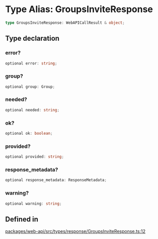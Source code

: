 # Type Alias: GroupsInviteResponse

```ts
type GroupsInviteResponse: WebAPICallResult & object;
```

## Type declaration

### error?

```ts
optional error: string;
```

### group?

```ts
optional group: Group;
```

### needed?

```ts
optional needed: string;
```

### ok?

```ts
optional ok: boolean;
```

### provided?

```ts
optional provided: string;
```

### response\_metadata?

```ts
optional response_metadata: ResponseMetadata;
```

### warning?

```ts
optional warning: string;
```

## Defined in

[packages/web-api/src/types/response/GroupsInviteResponse.ts:12](https://github.com/slackapi/node-slack-sdk/blob/c15385ef93ccdde9702f52f7d1f445999203d794/packages/web-api/src/types/response/GroupsInviteResponse.ts#L12)

